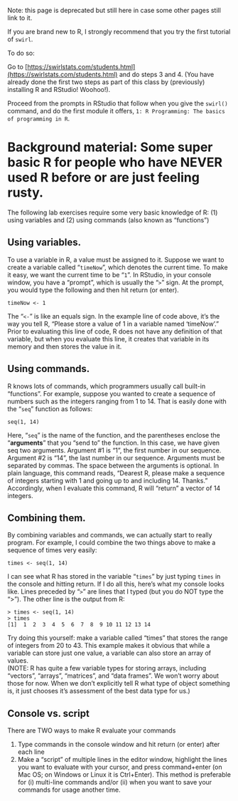Note: this page is deprecated but still here in case some other pages still link to it. If you are brand new to R, I strongly recommend that you try the first tutorial of `swirl`.  To do so:Go to [https://swirlstats.com/students.html](https://swirlstats.com/students.html) and do steps 3 and 4.  (You have already done the first two steps as part of this class by (previously) installing R and RStudio!  Woohoo!).  Proceed from the prompts in RStudio that follow when you give the `swirl()` command, and do the first module it offers, `1: R Programming: The basics of programming in R`.# Background material: Some super basic R for people who have NEVER used R before or are just feeling rusty.The following lab exercises require some very basic knowledge of R: (1) using variables and (2) using commands (also known as “functions”)## Using variables.  To use a variable in R, a value must be assigned to it.  Suppose we want to create a variable called “`timeNow`”, which denotes the current time.  To make it easy, we want the current time to be “`1`”.  In RStudio, in your console window, you have a “prompt”, which is usually the “`>`” sign.  At the prompt, you would type the following and then hit return (or enter).	timeNow <- 1The “`<-`” is like an equals sign.  In the example line of code above, it’s the way you tell R, “Please store a value of 1 in a variable named ‘timeNow’.”  Prior to evaluating this line of code, R does not have any definition of that variable, but when you evaluate this line, it creates that variable in its memory and then stores the value in it.## Using commands.  R knows lots of commands, which programmers usually call built-in “functions”.  For example, suppose you wanted to create a sequence of numbers such as the integers ranging from 1 to 14.  That is easily done with the “`seq`” function as follows:	seq(1, 14)Here, “`seq`” is the name of the function, and the parentheses enclose the “**arguments**” that you “send to” the function.   In this case, we have given seq two arguments.  Argument #1 is “1”, the first number in our sequence.  Argument #2 is “14”, the last number in our sequence.  Arguments must be separated by commas.  The space between the arguments is optional.  In plain language, this command reads, “Dearest R, please make a sequence of integers starting with 1 and going up to and including 14.  Thanks.”   Accordingly, when I evaluate this command, R will “return” a vector of 14 integers.  ## Combining them.  By combining variables and commands, we can actually start to really program.  For example, I could combine the two things above to make a sequence of times very easily:	times <- seq(1, 14)I can see what R has stored in the variable “`times`” by just typing `times` in the console and hitting return.  If I do all this, here’s what my console looks like.  Lines preceded by “`>`” are lines that I typed (but you do NOT type the “>”).  The other line is the output from R:	> times <- seq(1, 14)	> times 	[1]  1  2  3  4  5  6  7  8  9 10 11 12 13 14Try doing this yourself:  make a variable called “times” that stores the range of integers from 20 to 43.  This example makes it obvious that while a variable can store just one value, a variable can also store an array of values.  (NOTE: R has quite a few variable types for storing arrays, including “vectors”, “arrays”, “matrices”, and “data frames”.  We won’t worry about those for now.  When we don’t explicitly tell R what type of object something is, it just chooses it’s assessment of the best data type for us.)## Console vs. scriptThere are TWO ways to make R evaluate your commands1.  Type commands in the console window and hit return (or enter) after each line2.  Make a “script” of multiple lines in the editor window, highlight the lines you want to evaluate with your cursor, and press command+enter (on Mac OS; on Windows or Linux it is Ctrl+Enter).  This method is preferable for (i) multi-line commands and/or (ii) when you want to save your commands for usage another time.  